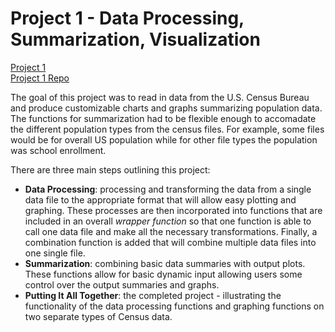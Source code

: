 # Project 1 - Data Processing, Summarization, Visualization

[Project 1](https://bphigg.github.io/Project_1/Project_1_brian_higginbotham.html)  
[Project 1 Repo](https://github.com/bphigg/Project_1)

The goal of this project was to read in data from the U.S. Census Bureau and produce customizable charts and graphs summarizing population data. The functions for summarization had to be flexible enough to accomadate the different population types from the census files. For example, some files would be for overall US population while for other file types the population was school enrollment.

There are three main steps outlining this project:

* **Data Processing**: processing and transforming the data from a single data file to the appropriate format that will allow easy plotting and graphing. These processes are then incorporated into functions that are included in an overall *wrapper function* so that one function is able to call one data file and make all the necessary transformations. Finally, a combination function is added that will combine multiple data files into one single file.
* **Summarization**: combining basic data summaries with output plots. These functions allow for basic dynamic input allowing users some control over the output summaries and graphs.
* **Putting It All Together**: the completed project - illustrating the functionality of the data processing functions and graphing functions on two separate types of Census data.
